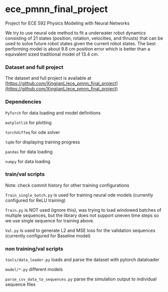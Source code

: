 # ece_pmnn_final_project

Project for ECE 592 Physics Modeling with Neural Networks

We try to use neural ode method to fit a underwater robot dynamics consisting of 21 states (position, rotation, velocities, and thrusts) that can be used to solve future robot states given the current robot states. The best performing model is about 9.8 cm position error which is better than a equivalent sized traditional model of 13.4 cm.

### Dataset and full project
The dataset and full project is available at [https://github.com/XingjianL/ece_pmnn_final_project](https://github.com/XingjianL/ece_pmnn_final_project)

### Dependencies
`PyTorch` for data loading and model definitions

`matplotlib` for plotting

`torchdiffeq` for ode solver

`tqdm` for displaying training progress

`pandas` for data loading

`numpy` for data loading

### train/val scripts
Note: check commit history for other training configurations

`Train_single_batch.py` is used for training neural ode models (currently configured for ReLU training)

`Train.py` is NOT used (ignore this), was trying to load windowed batches of multiple sequences, but the library does not support uneven time steps so we use single sequence for training above.

`Val.py` is used to generate L2 and MSE loss for the validation sequences (currently configured for Baseline model)

### non training/val scripts
`tools/data_loader.py` loads and parse the dataset with pytorch dataloader

`model/*.py` different models

`parse_csv_data_to_sequences.py` parse the simulation output to individual sequence files
